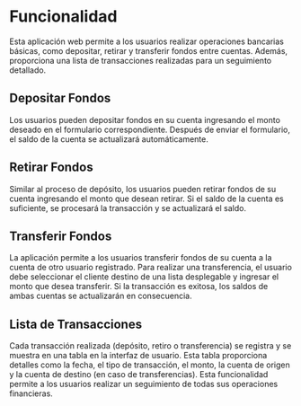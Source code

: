 # Funcionalidad

Esta aplicación web permite a los usuarios realizar operaciones bancarias básicas, como depositar, retirar y transferir fondos entre cuentas. Además, proporciona una lista de transacciones realizadas para un seguimiento detallado.

## Depositar Fondos

Los usuarios pueden depositar fondos en su cuenta ingresando el monto deseado en el formulario correspondiente. Después de enviar el formulario, el saldo de la cuenta se actualizará automáticamente.

## Retirar Fondos

Similar al proceso de depósito, los usuarios pueden retirar fondos de su cuenta ingresando el monto que desean retirar. Si el saldo de la cuenta es suficiente, se procesará la transacción y se actualizará el saldo.

## Transferir Fondos

La aplicación permite a los usuarios transferir fondos de su cuenta a la cuenta de otro usuario registrado. Para realizar una transferencia, el usuario debe seleccionar el cliente destino de una lista desplegable y ingresar el monto que desea transferir. Si la transacción es exitosa, los saldos de ambas cuentas se actualizarán en consecuencia.

## Lista de Transacciones

Cada transacción realizada (depósito, retiro o transferencia) se registra y se muestra en una tabla en la interfaz de usuario. Esta tabla proporciona detalles como la fecha, el tipo de transacción, el monto, la cuenta de origen y la cuenta de destino (en caso de transferencias). Esta funcionalidad permite a los usuarios realizar un seguimiento de todas sus operaciones financieras.
